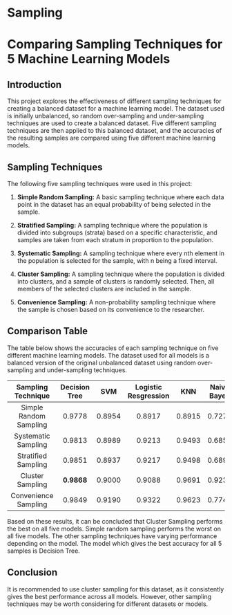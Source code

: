 # Sampling
# Comparing Sampling Techniques for 5 Machine Learning Models

## Introduction

This project explores the effectiveness of different sampling techniques for creating a balanced dataset for a machine learning model. The dataset used is initially unbalanced, so random over-sampling and under-sampling techniques are used to create a balanced dataset. Five different sampling techniques are then applied to this balanced dataset, and the accuracies of the resulting samples are compared using five different machine learning models.

## Sampling Techniques

The following five sampling techniques were used in this project:

1. **Simple Random Sampling:** A basic sampling technique where each data point in the dataset has an equal probability of being selected in the sample.

2. **Stratified Sampling:** A sampling technique where the population is divided into subgroups (strata) based on a specific characteristic, and samples are taken from each stratum in proportion to the population.

3. **Systematic Sampling:** A sampling technique where every nth element in the population is selected for the sample, with n being a fixed interval.

4. **Cluster Sampling:** A sampling technique where the population is divided into clusters, and a sample of clusters is randomly selected. Then, all members of the selected clusters are included in the sample.

5. **Convenience Sampling:** A non-probability sampling technique where the sample is chosen based on its convenience to the researcher.

## Comparison Table

The table below shows the accuracies of each sampling technique on five different machine learning models. The dataset used for all models is a balanced version of the original unbalanced dataset using random over-sampling and under-sampling techniques.

| Sampling Technique | Decision Tree | SVM | Logistic Resgression | KNN | Naive Bayes |
|:---------------:|:---------------:|:---------------:|:---------------:|:---------------:|:---------------:|
| Simple Random Sampling | 0.9778 | 0.8954 | 0.8917 | 0.8915 | 0.7275 |
| Systematic Sampling | 0.9813 | 0.8989 | 0.9213 | 0.9493 | 0.6854 |
| Stratified Sampling | 0.9851 | 0.8937 | 0.9217 | 0.9498 | 0.6890 |
| Cluster Sampling | **0.9868** | 0.9000 | 0.9088 | 0.9691 | 0.9235 |
| Convenience Sampling | 0.9849 | 0.9190 | 0.9322 | 0.9623 | 0.7740 |

Based on these results, it can be concluded that Cluster Sampling performs the best on all five models. Simple random sampling performs the worst on all five models. The other sampling techniques have varying performance depending on the model. The model which gives the best accuracy for all 5 samples is Decision Tree.

## Conclusion

It is recommended to use cluster sampling for this dataset, as it consistently gives the best performance across all models. However, other sampling techniques may be worth considering for different datasets or models.
 
